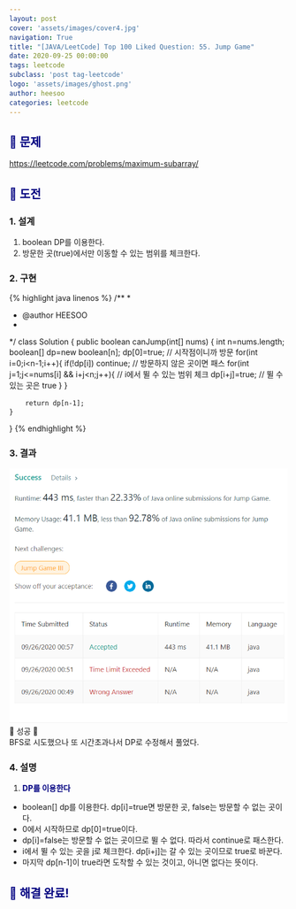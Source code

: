```yaml
---
layout: post
cover: 'assets/images/cover4.jpg'
navigation: True
title: "[JAVA/LeetCode] Top 100 Liked Question: 55. Jump Game"
date: 2020-09-25 00:00:00
tags: leetcode
subclass: 'post tag-leetcode'
logo: 'assets/images/ghost.png'
author: heesoo
categories: leetcode
---
```

## <span style="color:navy">👀 문제</span>
<https://leetcode.com/problems/maximum-subarray/>

## <span style="color:navy">👊 도전</span>

### 1. 설계
1. boolean DP를 이용한다.
2. 방문한 곳(true)에서만 이동할 수 있는 범위를 체크한다.

### 2. 구현 
{% highlight java linenos %}
/**
 *
 * @author HEESOO
 *
 */
class Solution {
    public boolean canJump(int[] nums) {
        int n=nums.length;
        boolean[] dp=new boolean[n];
        dp[0]=true; // 시작점이니까 방문
        for(int i=0;i<n-1;i++){
            if(!dp[i]) continue; // 방문하지 않은 곳이면 패스
            for(int j=1;j<=nums[i] && i+j<n;j++){ // i에서 뛸 수 있는 범위 체크
                dp[i+j]=true; // 뛸 수 있는 곳은 true
            }
        }
        
        return dp[n-1]; 
    }
}
{% endhighlight %}

### 3. 결과
![실행결과](./assets/images/200925_7.PNG)
🤟 성공 🤟   
BFS로 시도했으나 또 시간초과나서 DP로 수정해서 풀었다.

### 4. 설명
1. **<span style="color:navy">DP를 이용한다</span>**
- boolean[] dp를 이용한다. dp[i]=true면 방문한 곳, false는 방문할 수 없는 곳이다.
- 0에서 시작하므로 dp[0]=true이다.
- dp[i]=false는 방문할 수 없는 곳이므로 뛸 수 없다. 따라서 continue로 패스한다.
- i에서 뛸 수 있는 곳을 j로 체크한다. dp[i+j]는 갈 수 있는 곳이므로 true로 바꾼다.
- 마지막 dp[n-1]이 true라면 도착할 수 있는 것이고, 아니면 없다는 뜻이다.

  
## <span style="color:navy">👏 해결 완료!</span>
